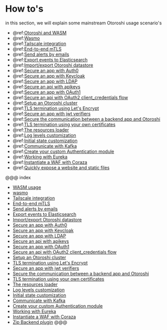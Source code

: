 # How to's

in this section, we will explain some mainstream Otoroshi usage scenario's 

* @ref:[Otoroshi and WASM](./wasm-usage.md)
* @ref:[Wasmo](./wasmo-installation.md)
* @ref:[Tailscale integration](./tailscale-integration.md)
* @ref:[End-to-end mTLS](./end-to-end-mtls.md)
* @ref:[Send alerts by emails](./export-alerts-using-mailgun.md)
* @ref:[Export events to Elasticsearch](./export-events-to-elastic.md)
* @ref:[Import/export Otoroshi datastore](./import-export-otoroshi-datastore.md)
* @ref:[Secure an app with Auth0](./secure-app-with-auth0.md)
* @ref:[Secure an app with Keycloak](./secure-app-with-keycloak.md)
* @ref:[Secure an app with LDAP](./secure-app-with-ldap.md)
* @ref:[Secure an api with apikeys](./secure-with-apikey.md)
* @ref:[Secure an app with OAuth1](./secure-with-oauth1-client.md)
* @ref:[Secure an api with OAuth2 client_credentials flow](./secure-with-oauth2-client-credentials.md)
* @ref:[Setup an Otoroshi cluster](./setup-otoroshi-cluster.md)
* @ref:[TLS termination using Let's Encrypt](./tls-using-lets-encrypt.md)
* @ref:[Secure an app with jwt verifiers](./secure-an-app-with-jwt-verifiers.md)
* @ref:[Secure the communication between a backend app and Otoroshi](./secure-the-communication-between-a-backend-app-and-otoroshi.md)
* @ref:[TLS termination using your own certificates](./tls-termination-using-own-certificates.md)
* @ref:[The resources loader](./resources-loader.md)
* @ref:[Log levels customization](./custom-log-levels.md)
* @ref:[Initial state customization](./custom-initial-state.md)
* @ref:[Communicate with Kafka](./communicate-with-kafka.md)
* @ref:[Create your custom Authentication module](./create-custom-auth-module.md)
* @ref:[Working with Eureka](./working-with-eureka.md)
* @ref:[Instantiate a WAF with Coraza](./instantiate-waf-coraza.md)
* @ref:[Quickly expose a website and static files](./zip-backend-plugin.md)

@@@ index


* [WASM usage](./wasm-usage.md)
* [wasmo](./wasmo-installation.md)
* [Tailscale integration](./tailscale-integration.md)
* [End-to-end mTLS](./end-to-end-mtls.md)
* [Send alerts by emails](./export-alerts-using-mailgun.md)
* [Export events to Elasticsearch](./export-events-to-elastic.md)
* [Import/export Otoroshi datastore](./import-export-otoroshi-datastore.md)
* [Secure an app with Auth0](./secure-app-with-auth0.md)
* [Secure an app with Keycloak](./secure-app-with-keycloak.md)
* [Secure an app with LDAP](./secure-app-with-ldap.md)
* [Secure an api with apikeys](./secure-with-apikey.md)
* [Secure an app with OAuth1](./secure-with-oauth1-client.md)
* [Secure an api with OAuth2 client_credentials flow](./secure-with-oauth2-client-credentials.md)
* [Setup an Otoroshi cluster](./setup-otoroshi-cluster.md)
* [TLS termination using Let's Encrypt](./tls-using-lets-encrypt.md)
* [Secure an app with jwt verifiers](./secure-an-app-with-jwt-verifiers.md)
* [Secure the communication between a backend app and Otoroshi](./secure-the-communication-between-a-backend-app-and-otoroshi.md)
* [TLS termination using your own certificates](./tls-termination-using-own-certificates.md)
* [The resources loader](./resources-loader.md)
* [Log levels customization](./custom-log-levels.md)
* [Initial state customization](./custom-initial-state.md)
* [Communicate with Kafka](./communicate-with-kafka.md)
* [Create your custom Authentication module](./create-custom-auth-module.md)
* [Working with Eureka](./working-with-eureka.md)
* [Instantiate a WAF with Coraza](./instantiate-waf-coraza.md)
* [Zip Backend plugin](./zip-backend-plugin.md) 
@@@
